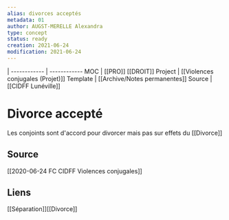 ```yaml
---
alias: divorces acceptés
metadata: 01
author: AUGST-MERELLE Alexandra
type: concept
status: ready
creation: 2021-06-24
modification: 2021-06-24
---
```

 | 
------------ | ------------
MOC | [[PRO]] [[DROIT]]
Project | [[Violences conjugales (Projet)]]
Template | [[Archive/Notes permanentes]]
Source | [[CIDFF Lunéville]]
# Divorce accepté
Les conjoints sont d'accord pour divorcer mais pas sur effets du [[Divorce]]
## Source
[[2020-06-24 FC CIDFF Violences conjugales]]
## Liens
[[Séparation]][[Divorce]]